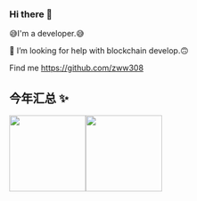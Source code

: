 ### Hi there 👋

<!--
**zww308/zww308** is a ✨ _special_ ✨ repository because its `README.md` (this file) appears on your GitHub profile.

Here are some ideas to get you started:

- 🔭 I’m currently working on ...
- 🌱 I’m currently learning ...
- 👯 I’m looking to collaborate on ...
- 🤔 I’m looking for help with ...
- 💬 Ask me about ...
- 📫 How to reach me: ...
- 😄 Pronouns: ...
- ⚡ Fun fact: ...
-->

😅I'm a developer.😅

🤔 I’m looking for help with blockchain develop.🙃

Find me https://github.com/zww308

## 今年汇总 ✨

<img align="" height="137px" src="https://github-readme-stats.vercel.app/api?username=zww308&hide_title=true&hide_border=true&show_icons=true&include_all_commits=true&line_height=21&bg_color=0,EC6C6C,FFD479,FFFC79,73FA79&theme=graywhite&locale=cn" /><img align="" height="137px" src="https://github-readme-stats.vercel.app/api/top-langs/?username=zww308&hide_title=true&hide_border=true&layout=compact&bg_color=0,73FA79,73FDFF,D783FF&theme=graywhite&locale=cn" />


